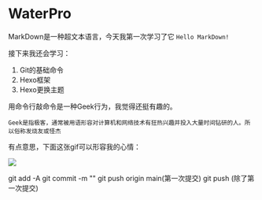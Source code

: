 # WaterPro
MarkDown是一种超文本语言，今天我第一次学习了它
```Hello MarkDown!```

接下来我还会学习：

1. Git的基础命令
2. Hexo框架
3. Hexo更换主题

用命令行敲命令是一种Geek行为，我觉得还挺有趣的。

```Geek是指极客，通常被用语形容对计算机和网络技术有狂热兴趣并投入大量时间钻研的人。所以俗称发烧友或怪杰```

有点意思，下面这张gif可以形容我的心情：

![](https://qgt-style.oss-cn-hangzhou.aliyuncs.com/newcoursep4/g1/g1-2-2/tenor.gif)

git add -A
git commit -m ""
git push origin main(第一次提交)
git push (除了第一次提交)